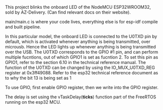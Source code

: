 This project blinks the onboard LED of the NodeMCU ESP32WROOM32, sold by AZ-Delivery. (Can find relevant docs on their website).


main/main.c is where your code lives, everything else is for esp-idf compile and built pipeline.

In this particular model, the onboard LED is connected to the U0TXD pin by default, which is activated whenever anything is being transmitted, over microusb. Hence the LED lights up whenever anything is being transmitted over the USB. 
The U0TXD corresponds to the GPIO #1 pin, and can perform multiple fucntions, out of which GPIO1 is set as fucntion 2. To set this pin as GPIO1, refer to the section 6.10 in the technical reference manual. 
The function of the U0TXD can be changed by using the IO_MUX_U0TXD_REG register at 0x3ff49088. Refer to the esp32 technical reference document as to why the bit 13 is being set as 1

To use GPIO, first enable GPIO register, then we write into the GPIO register.

The delay is set using the vTaskDelay(__ticks__) function part of the FreeRTOS running on the esp32 MCU.
